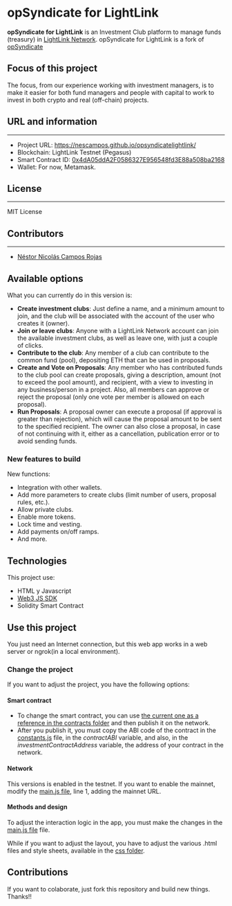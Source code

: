 # opSyndicate for LightLink
**opSyndicate for LightLink** is an Investment Club platform to manage funds (treasury) in [LightLink Network](https://lightlink.io/).
opSyndicate for LightLink is a fork of [opSyndicate](https://github.com/nescampos/opsyndicate)

## Focus of this project
The focus, from our experience working with investment managers, is to make it easier for both fund managers and people with capital to work to invest in both crypto and real (off-chain) projects.


## URL and information
----
- Project URL: https://nescampos.github.io/opsyndicatelightlink/
- Blockchain: LightLink Testnet (Pegasus)
- Smart Contract ID: [0x4dA05ddA2F0586327E956548fd3E88a508ba2168](https://pegasus.lightlink.io/address/0x4dA05ddA2F0586327E956548fd3E88a508ba2168)
- Wallet: For now, Metamask.

## License
----
MIT License

## Contributors
----
- [Néstor Nicolás Campos Rojas](https://www.linkedin.com/in/nescampos/)

## Available options

What you can currently do in this version is:
- **Create investment clubs**: Just define a name, and a minimum amount to join, and the club will be associated with the account of the user who creates it (owner).
- **Join or leave clubs**: Anyone with a LightLink Network account can join the available investment clubs, as well as leave one, with just a couple of clicks.
- **Contribute to the club**: Any member of a club can contribute to the common fund (pool), depositing ETH that can be used in proposals.
- **Create and Vote on Proposals**: Any member who has contributed funds to the club pool can create proposals, giving a description, amount (not to exceed the pool amount), and recipient, with a view to investing in any business/person in a project. Also, all members can approve or reject the proposal (only one vote per member is allowed on each proposal).
- **Run Proposals**: A proposal owner can execute a proposal (if approval is greater than rejection), which will cause the proposal amount to be sent to the specified recipient. The owner can also close a proposal, in case of not continuing with it, either as a cancellation, publication error or to avoid sending funds.

### New features to build

New functions:
- Integration with other wallets.
- Add more parameters to create clubs (limit number of users, proposal rules, etc.).
- Allow private clubs.
- Enable more tokens.
- Lock time and vesting.
- Add payments on/off ramps.
- And more.


## Technologies
This project use:
- HTML y Javascript
- [Web3 JS SDK](https://web3js.readthedocs.io/en/v1.10.0/)
- Solidity Smart Contract

## Use this project

You just need an Internet connection, but this web app works in a web server or ngrok(in a local environment).

### Change the project
If you want to adjust the project, you have the following options:

#### Smart contract
- To change the smart contract, you can use [the current one as a reference in the contracts folder](./contracts/InvestmentClub.sol) and then publish it on the network.
- After you publish it, you must copy the ABI code of the contract in the [constants.js](./js/constants.js) file, in the _contractABI_ variable, and also, in the _investmentContractAddress_ variable, the address of your contract in the network.

#### Network
This versions is enabled in the testnet. 
If you want to enable the mainnet, modify the [main.js file](./js/main.js), line 1, adding the mainnet URL.

#### Methods and design
To adjust the interaction logic in the app, you must make the changes in the [main.js file](./js/main.js) file.

While if you want to adjust the layout, you have to adjust the various .html files and style sheets, available in the [css folder](./css).

## Contributions

If you want to colaborate, just fork this repository and build new things. Thanks!!
